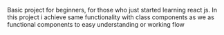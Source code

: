 Basic project for beginners, for those who just started learning react js. In this project i achieve same functionality with class components as we as functional components to easy understanding or working flow
